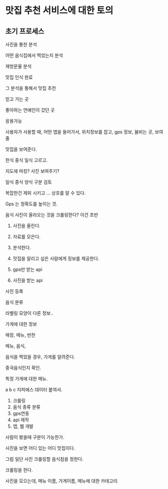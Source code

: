 # 맛집 추천 서비스에 대한 토의

## 초기 프로세스



사진을 통한 분석

어떤 음식집에서 찍었는지 분석

재방문율 분석

맛집 인식 완료

그 분석을 통해서 맛집 추천



믿고 가는 곳

좋아하는 연예인이 갔던 곳

응용가능



사용자가 사용할 때, 어떤 앱을 들어가서, 위치정보를 잡고, gps 정보, 붐비는 곳, 보여줄



맛집을 보여준다.



한식 중식 일식 고르고.



지도에 마킹? 사진 보여주기?



일식 중식 양식 구분 검토

복잡한건 제외 시키고 ... 상호를 알 수 있다.

Gps 는 정확도를 높이는 것.



음식 사진이 올라오는 것을 크롤링한다? 이건 초반

1. 사진을 올린다.
2. 자료를 모은다.
3. 분석한다.
4. 맛집을 알리고 싶은 사람에게 정보를 제공한다.



1. gps만 받는 api
2. 사진을 받는 api



사진 등록



음식 분류



라벨링 모양이 다른 정보..



가게에 대한 정보

매장, 메뉴, 반찬

메뉴, 음식, 



음식을 찍었을 경우, 가게를 알려준다.

중국음식인지 확인.

특정 가게에 대한 메뉴.

a b c   지피에스 데이터 붙여서.



1. 크롤링
2. 음식 종류 분류
3. gps연동
4. api 제작
5. 앱, 웹 개발



사람이 봤을때 구분이 가능한가.



사진을 보면 어디 있는 어디 맛집이다.



그럼 일단 사진 크롤링할 음식점을 정한다.

크롤링을 한다.



사진을 모으는데, 메뉴 이름, 가게이름, 메뉴에 대한 카테고리